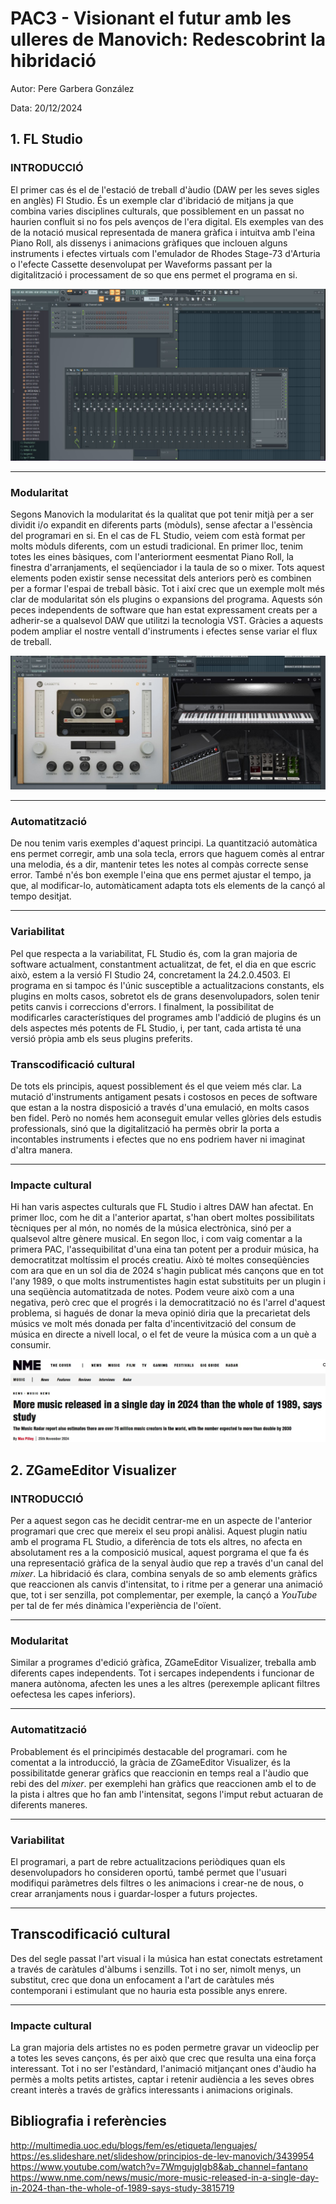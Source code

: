 # PAC3 - Visionant el futur amb les ulleres de Manovich: Redescobrint la hibridació


Autor: Pere Garbera González


Data: 20/12/2024


## 1. FL Studio 
### INTRODUCCIÓ
El primer cas és el de l'estació de treball d'àudio (DAW per les seves sigles en anglès) Fl Studio. És un exemple clar d'ibridació  de mitjans ja que combina varies disciplines culturals, que possiblement en un passat no haurien confluit si no fos pels avenços de l'era  digital. 
Els exemples van des de la notació musical representada de manera gràfica i intuitva amb l'eina Piano Roll, als dissenys i animacions gràfiques que inclouen alguns instruments i efectes virtuals com l'emulador de Rhodes Stage-73 d'Arturia o l'efecte Cassette desenvolupat per Waveforms passant per la digitalització i processament de so que ens permet el programa en si.

![Fl Studio 20 snap](https://github.com/Pere43/PAC3_Manovich_Reloaded/blob/e4e5dcdfc28eb7b0e0c8abb9791419e1e8b5d3c5/snap%20FL.JPG)

---

### Modularitat
Segons Manovich la  modularitat és  la qualitat que pot  tenir mitjà per a ser dividit i/o expandit en diferents parts (mòduls), sense afectar a l'essència del programari en si. En el cas de FL Studio, veiem com està format per molts mòduls diferents, com un  estudi  tradicional. En primer lloc, tenim totes les eines bàsiques, com l'anteriorment eesmentat Piano Roll, la finestra d'arranjaments, el seqüenciador i la taula de so o mixer.  Tots aquest elements poden existir sense necessitat dels anteriors però es combinen per a formar l'espai de treball bàsic. 
Tot i així  crec que un exemple molt més clar de modularitat són els plugins o expansions del programa. Aquests són peces independents de software que han estat expressament creats per a adherir-se  a qualsevol DAW que utilitzi la tecnologia VST. Gràcies a aquests podem ampliar el nostre ventall d'instruments i efectes sense variar el flux de treball.

![Plugins layed out example](https://github.com/Pere43/PAC3_Manovich_Reloaded/blob/7bdcf48ec725cd5c4d1946bdd2018f0e69ec97a0/Cassette%20%2B%20stage73%20snap.JPG)

---

### Automatització
De nou  tenim varis exemples d'aquest principi. 
La quantització automàtica ens permet corregir, amb una sola tecla, errors que haguem comès al entrar una melodia, és a dir, mantenir tetes les notes al compàs correcte sense error. També n'és bon exemple l'eina que ens permet ajustar el tempo, ja que, al modificar-lo, automàticament adapta tots els elements de la cançó al tempo desitjat.

---

### Variabilitat
Pel que respecta  a la variabilitat, FL Studio és, com la gran majoria de software actualment, constantment actualitzat, de fet, el dia en que escric això, estem a la versió Fl Studio 24, concretament la 24.2.0.4503. 
El programa en si  tampoc és l'únic susceptible a actualitzacions constants, els plugins en molts casos, sobretot  els de grans desenvolupadors, solen tenir petits canvis i correccions d'errors. I finalment, la possibilitat de modificarles característiques del programes amb l'addició de plugins és un dels aspectes més potents de FL Studio, i, per tant, cada artista té una  versió pròpia  amb  els seus plugins preferits.

### Transcodificació cultural
De tots els principis, aquest possiblement és el que veiem més clar. La mutació d'instruments antigament pesats i costosos en peces de software que estan a la nostra disposició a través d'una emulació, en molts casos ben fidel. Però no només hem aconseguit emular velles glòries dels estudis professionals, sinó que la digitalització ha permès obrir la porta a incontables instruments i efectes que no ens podriem haver ni imaginat d'altra manera.

---

### Impacte  cultural
Hi han varis aspectes culturals  que FL Studio i altres DAW han afectat. En primer lloc, com he dit a l'anterior apartat, s'han obert moltes possibilitats tècniques per al món, no només de la música electrònica, sinó per a qualsevol altre gènere musical.
En segon lloc, i com vaig comentar a la primera PAC, l'assequibilitat d'una eina tan  potent per a produir  música, ha democratitzat moltíssim el procés creatiu. Això   té moltes conseqüències com ara que en un sol dia de 2024 s'hagin publicat  més cançons que en tot l'any 1989, o que molts instrumentistes hagin estat substituits per un plugin i una seqüència automatitzada de notes. Podem veure això com a una negativa, però crec que el progrés i la democratització no és l'arrel d'aquest problema, si hagués de donar la meva opinió diria que la precarietat dels músics ve molt més donada per falta d'incentivització del consum de música  en directe  a nivell local, o el fet de veure la música com a un què a consumir. 

![NME article](https://github.com/Pere43/PAC3_Manovich_Reloaded/blob/2e07160007ddc2f8503effc401c4fc88e23b1f5d/article.JPG)


## 2. ZGameEditor Visualizer

### INTRODUCCIÓ
Per a aquest segon cas he decidit centrar-me en un aspecte de l'anterior programari que crec que mereix  el seu propi anàlisi. Aquest plugin natiu amb el programa FL Studio, a diferència de tots els altres, no afecta en  absolutament res a la composició musical, aquest porgrama el que fa és una representació  gràfica de la senyal àudio que rep a través d'un canal del _mixer_. La hibridació és clara, combina senyals de so amb elements gràfics que reaccionen als canvis d'intensitat, to i ritme  per a generar una animació que, tot i ser senzilla, pot complementar,  per exemple, la cançó a _YouTube_ per tal de fer més dinàmica  l'experiència de l'oïent.

---
### Modularitat
Similar a programes d'edició gràfica, ZGameEditor Visualizer, treballa amb diferents capes independents. Tot i sercapes independents i  funcionar de manera autònoma, afecten les unes a les altres  (perexemple aplicant filtres oefectesa les capes inferiors).

---

### Automatització
Probablement és el principimés destacable del programari. com he comentat a la introducció, la gràcia de ZGameEditor  Visualizer, és la possibilitatde generar gràfics que reaccionin en temps real a l'àudio que rebi des del _mixer_. per exemplehi han gràfics que reaccionen amb el to de la pista i altres que ho fan amb l'intensitat, segons l'imput rebut actuaran de diferents maneres.

---

### Variabilitat
El programari, a part de rebre actualitzacions periòdiques quan els desenvolupadors  ho consideren  oportú, també permet que l'usuari modifiqui paràmetres dels filtres o les animacions i crear-ne de nous, o crear arranjaments nous i guardar-losper a futurs  projectes.

---

## Transcodificació cultural
Des del  segle passat l'art visual  i la música han estat conectats estretament  a través de caràtules  d'àlbums i senzills. Tot i no ser, nimolt menys, un substitut, crec que dona un enfocament a l'art de caràtules més contemporani i estimulant que  no hauria  esta  possible anys enrere. 

---

### Impacte cultural
La gran majoria dels artistes no es  poden permetre gravar un videoclip per a totes les seves cançons, és per  això que  crec que resulta  una eina força interessant. Tot i no ser l'estàndard, l'animació mitjançant ones d'àudio  ha permès a molts petits artistes, captar i retenir audiència a les seves obres  creant interès a través de gràfics interessants i animacions originals. 


## Bibliografia i referències
http://multimedia.uoc.edu/blogs/fem/es/etiqueta/lenguajes/ 
https://es.slideshare.net/slideshow/principios-de-lev-manovich/3439954
https://www.youtube.com/watch?v=7WmgujgIgb8&ab_channel=fantano
https://www.nme.com/news/music/more-music-released-in-a-single-day-in-2024-than-the-whole-of-1989-says-study-3815719
